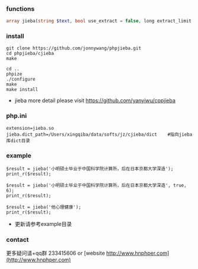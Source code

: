 
### functions
```php
array jieba(string $text, bool use_extract = false, long extract_limit = 10)
```

### install
```
git clone https://github.com/jonnywang/phpjieba.git
cd phpjieba/cjieba
make

cd ..
phpize
./configure
make
make install
```
* jieba more detail please visit https://github.com/yanyiwu/cppjieba

### php.ini
```
extension=jieba.so 
jieba.dict_path=/Users/xingqiba/data/softs/jz/cjieba/dict    #指向jieba库dict目录
```

### example
```
$result = jieba('小明硕士毕业于中国科学院计算所，后在日本京都大学深造');
print_r($result);

$result = jieba('小明硕士毕业于中国科学院计算所，后在日本京都大学深造', true, 6);
print_r($result);

$result = jieba('他心理健康');
print_r($result);
```
 * 更新请参考example目录

### contact
更多疑问请+qq群 233415606 or [website http://www.hnphper.com](http://www.hnphper.com)


